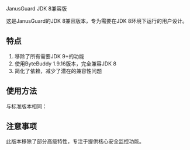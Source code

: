 JanusGuard JDK 8兼容版

这是JanusGuard的JDK 8兼容版本，专为需要在JDK 8环境下运行的用户设计。

## 特点

1. 移除了所有需要JDK 9+的功能
2. 使用ByteBuddy 1.9.16版本，完全兼容JDK 8
3. 简化了依赖，减少了潜在的兼容性问题

## 使用方法

与标准版本相同：



## 注意事项

此版本移除了部分高级特性，专注于提供核心安全监控功能。
